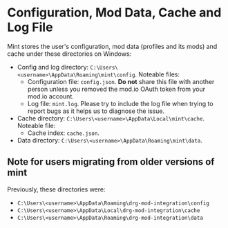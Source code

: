 # Configuration, Mod Data, Cache and Log File

Mint stores the user's configuration, mod data (profiles and its mods) and cache under these
directories on Windows:

- Config and log directory: `C:\Users\<username>\AppData\Roaming\mint\config`.
  Noteable files:
    - Configuration file: `config.json`. **Do not** share this file with another person unless you
      removed the mod.io OAuth token from your mod.io account.
    - Log file: `mint.log`. Please try to include the log file when trying to report
      bugs as it helps us to diagnose the issue.
- Cache directory: `C:\Users\<username>\AppData\Local\mint\cache`. Noteable file:
    - Cache index: `cache.json`.
- Data directory: `C:\Users\<username>\AppData\Roaming\mint\data`.

## Note for users migrating from older versions of mint

Previously, these directories were:

- `C:\Users\<username>\AppData\Roaming\drg-mod-integration\config`
- `C:\Users\<username>\AppData\Local\drg-mod-integration\cache`
- `C:\Users\<username>\AppData\Roaming\drg-mod-integration\data`
